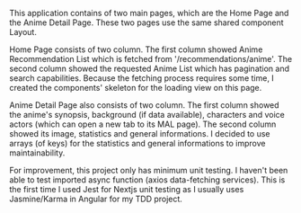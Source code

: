 This application contains of two main pages, which are the Home Page and the Anime Detail Page. These two pages use the same shared component Layout.

Home Page consists of two column. The first column showed Anime Recommendation List which is fetched from '/recommendations/anime'.
The second column showed the requested Anime List which has pagination and search capabilities. Because the fetching process requires some time, I created the components' skeleton for the loading view on this page.

Anime Detail Page also consists of two column. The first column showed the anime's synopsis, background (if data available), characters and voice actors (which can open a new tab to its MAL page). The second column showed its image, statistics and general informations. I decided to use arrays (of keys) for the statistics and general informations to improve maintainability.

For improvement, this project only has minimum unit testing. I haven't been able to test imported async function (axios data-fetching services). This is the first time I used Jest for Nextjs unit testing as I usually uses Jasmine/Karma in Angular for my TDD project.